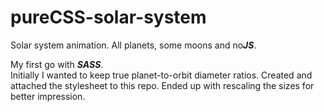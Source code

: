 # pureCSS-solar-system
Solar system animation. All planets, some moons and no<b><i>JS</i></b>. 

My first go with <b><i>SASS</i></b>. 
<br>Initially I wanted to keep true planet-to-orbit diameter ratios. Created and attached the stylesheet to this repo. 
Ended up with rescaling the sizes for better impression. 
